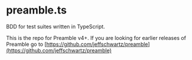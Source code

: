 # preamble.ts
BDD for test suites written in TypeScript.

This is the repo for Preamble v4+. If you are looking for earlier releases of Preamble go to [https://github.com/jeffschwartz/preamble](https://github.com/jeffschwartz/preamble)
